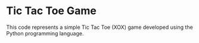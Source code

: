 # Tic Tac Toe Game
This code represents a simple Tic Tac Toe (XOX) game developed using the Python programming language.

